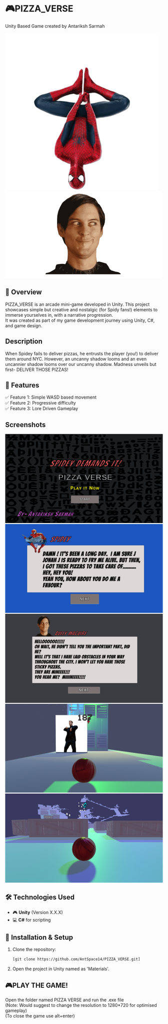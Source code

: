 # 🎮PIZZA_VERSE
Unity Based Game created by Antariksh Sarmah

![Game Banner](https://github.com/AntSpace14/PIZZA_VERSE/blob/main/SPIDY-clear.png)
![Game Banner](https://github.com/AntSpace14/PIZZA_VERSE/blob/main/bully1.png)

## 🚀 Overview
PIZZA_VERSE is an arcade mini-game developed in Unity. This project showcases simple but creative and nostalgic (for Spidy fans!) elements to immerse yourselves in, with a narrative progression.  
It was created as part of my game development journey using Unity, C#, and game design.

## Description
When Spidey fails to deliver pizzas, he entrusts the player (you!) to deliver them around NYC. However, an uncanny shadow looms and an even uncannier shadow looms over our uncanny shadow. Madness unveils but first- DELIVER THOSE PIZZAS!

## 🔧 Features
✅ Feature 1: Simple WASD based movement  
✅ Feature 2: Progressive difficulty  
✅ Feature 3: Lore Driven Gameplay  

## Screenshots
![Game Banner](https://github.com/AntSpace14/PIZZA_VERSE/blob/main/Screenshot(1764).png)
![Game Banner](https://github.com/AntSpace14/PIZZA_VERSE/blob/main/Screenshot(1765).png)
![Game Banner](https://github.com/AntSpace14/PIZZA_VERSE/blob/main/Screenshot(1766).png)
![Game Banner](https://github.com/AntSpace14/PIZZA_VERSE/blob/main/Screenshot(1767).png)
![Game Banner](https://github.com/AntSpace14/PIZZA_VERSE/blob/main/Screenshot(1768).png)

## 🛠️ Technologies Used
- 🎮 **Unity** (Version X.X.X)
- 💻 **C#** for scripting

## 📂 Installation & Setup
1. Clone the repository:
   ```sh
   [git clone https://github.com/AntSpace14/PIZZA_VERSE.git]
   
2. Open the project in Unity named as 'Materials'.

## 🎮PLAY THE GAME!
Open the folder named PIZZA VERSE and run the .exe file <br>
(Note: Would suggest to change the resolution to 1280*720 for optimised gameplay) <br>
(To close the game use alt+enter)
